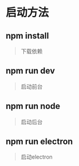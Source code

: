 # 启动方法
## npm install
> 下载依赖
## npm run dev
> 启动前台
## npm run node
> 启动后台
## npm run electron
> 启动electron
